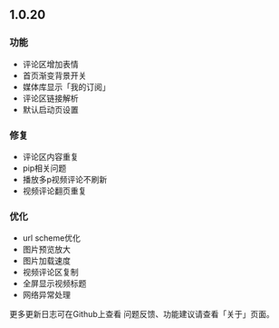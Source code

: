 ## 1.0.20


### 功能
+ 评论区增加表情
+ 首页渐变背景开关
+ 媒体库显示「我的订阅」
+ 评论区链接解析
+ 默认启动页设置

### 修复
+ 评论区内容重复
+ pip相关问题
+ 播放多p视频评论不刷新
+ 视频评论翻页重复

### 优化
+ url scheme优化
+ 图片预览放大
+ 图片加载速度
+ 视频评论区复制
+ 全屏显示视频标题
+ 网络异常处理

  

  


更多更新日志可在Github上查看
问题反馈、功能建议请查看「关于」页面。
